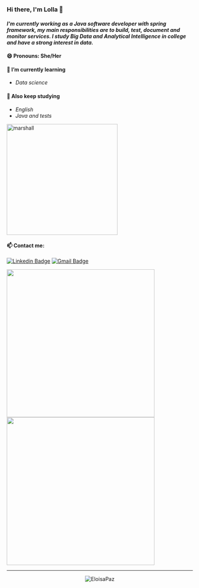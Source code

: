 ### Hi there, I'm Lolla 👋

#### *I'm currently working as a Java software developer with spring framework, my main responsibilities are to build, test, document and monitor services. I study Big Data and Analytical Intelligence in college and have a strong interest in data.*

#### 😄 Pronouns: She/Her

#### 🌱 I’m currently learning

- *Data science* 

#### 🌱 Also keep studying

- *English*
- *Java and tests*

<img src="https://media.giphy.com/media/14rI19QbiK3Gxi/giphy.gif" alt="marshall" width="300">

#### 📫 Contact me: 

 [![Linkedin Badge](https://img.shields.io/badge/-LinkedIn-blue?style=flat-square&logo=Linkedin&logoColor=white&link=https://www.linkedin.com/in/eloisa-paz)](https://www.linkedin.com/in/eloisa-paz)
 [![Gmail Badge](https://img.shields.io/badge/-Gmail-c14438?style=flat-square&logo=Gmail&logoColor=white)](mailto:eloisapaz28@gmail.com)

<img width="400" src="https://github-readme-stats.vercel.app/api/top-langs/?username=EloisaPaz&hide=html&layout=compact&theme=buefy" />
<img width="400" src="https://github-readme-stats.vercel.app/api?username=EloisaPaz&theme=buefy"/>
 
 _______ 

<p align="center"> <img src="https://komarev.com/ghpvc/?username=EloisaPaz" alt="EloisaPaz" /> </p>
